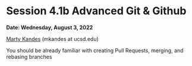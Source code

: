 # Session 4.1b Advanced Git & Github

**Date: Wednesday, August 3, 2022**

[Marty Kandes]() (mkandes at ucsd.edu)

You should be already familiar with creating Pull Requests, merging, and rebasing branches 
